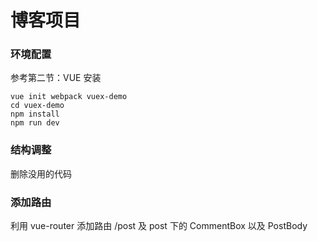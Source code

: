 # 博客项目

### 环境配置

参考第二节：VUE 安装

```
vue init webpack vuex-demo
cd vuex-demo
npm install
npm run dev
```

### 结构调整

删除没用的代码

### 添加路由

利用 vue-router 添加路由 /post 及 post 下的 CommentBox 以及 PostBody

### 
